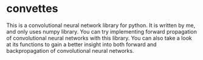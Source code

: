 # convettes
This is a convolutional neural network library for python. It is written by me, and only uses numpy library. You can try implementing forward propagation of convolutional neural networks with this library. You can also take a look at its functions to gain a better insight into both forward and backpropagation of convolutional neural networks.
